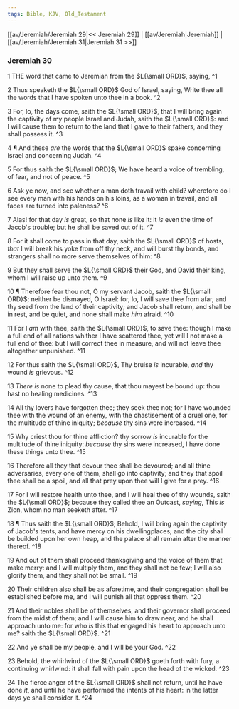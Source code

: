 ```yaml
---
tags: Bible, KJV, Old_Testament
---
```


[[av/Jeremiah/Jeremiah 29|<< Jeremiah 29]] | [[av/Jeremiah|Jeremiah]] | [[av/Jeremiah/Jeremiah 31|Jeremiah 31 >>]]

### Jeremiah 30

1 THE word that came to Jeremiah from the $L{\small ORD}$, saying, ^1

2 Thus speaketh the $L{\small ORD}$ God of Israel, saying, Write thee all the words that I have spoken unto thee in a book. ^2

3 For, lo, the days come, saith the $L{\small ORD}$, that I will bring again the captivity of my people Israel and Judah, saith the $L{\small ORD}$: and I will cause them to return to the land that I gave to their fathers, and they shall possess it. ^3

4 ¶ And these _are_ the words that the $L{\small ORD}$ spake concerning Israel and concerning Judah. ^4

5 For thus saith the $L{\small ORD}$; We have heard a voice of trembling, of fear, and not of peace. ^5

6 Ask ye now, and see whether a man doth travail with child? wherefore do I see every man with his hands on his loins, as a woman in travail, and all faces are turned into paleness? ^6

7 Alas! for that day _is_ great, so that none _is_ like it: it _is_ even the time of Jacob's trouble; but he shall be saved out of it. ^7

8 For it shall come to pass in that day, saith the $L{\small ORD}$ of hosts, _that_ I will break his yoke from off thy neck, and will burst thy bonds, and strangers shall no more serve themselves of him: ^8

9 But they shall serve the $L{\small ORD}$ their God, and David their king, whom I will raise up unto them. ^9

10 ¶ Therefore fear thou not, O my servant Jacob, saith the $L{\small ORD}$; neither be dismayed, O Israel: for, lo, I will save thee from afar, and thy seed from the land of their captivity; and Jacob shall return, and shall be in rest, and be quiet, and none shall make _him_ afraid. ^10

11 For I _am_ with thee, saith the $L{\small ORD}$, to save thee: though I make a full end of all nations whither I have scattered thee, yet will I not make a full end of thee: but I will correct thee in measure, and will not leave thee altogether unpunished. ^11

12 For thus saith the $L{\small ORD}$, Thy bruise _is_ incurable, _and_ thy wound _is_ grievous. ^12

13 _There_ _is_ none to plead thy cause, that thou mayest be bound up: thou hast no healing medicines. ^13

14 All thy lovers have forgotten thee; they seek thee not; for I have wounded thee with the wound of an enemy, with the chastisement of a cruel one, for the multitude of thine iniquity; _because_ thy sins were increased. ^14

15 Why criest thou for thine affliction? thy sorrow _is_ incurable for the multitude of thine iniquity: _because_ thy sins were increased, I have done these things unto thee. ^15

16 Therefore all they that devour thee shall be devoured; and all thine adversaries, every one of them, shall go into captivity; and they that spoil thee shall be a spoil, and all that prey upon thee will I give for a prey. ^16

17 For I will restore health unto thee, and I will heal thee of thy wounds, saith the $L{\small ORD}$; because they called thee an Outcast, _saying_, This _is_ Zion, whom no man seeketh after. ^17

18 ¶ Thus saith the $L{\small ORD}$; Behold, I will bring again the captivity of Jacob's tents, and have mercy on his dwellingplaces; and the city shall be builded upon her own heap, and the palace shall remain after the manner thereof. ^18

19 And out of them shall proceed thanksgiving and the voice of them that make merry: and I will multiply them, and they shall not be few; I will also glorify them, and they shall not be small. ^19

20 Their children also shall be as aforetime, and their congregation shall be established before me, and I will punish all that oppress them. ^20

21 And their nobles shall be of themselves, and their governor shall proceed from the midst of them; and I will cause him to draw near, and he shall approach unto me: for who _is_ this that engaged his heart to approach unto me? saith the $L{\small ORD}$. ^21

22 And ye shall be my people, and I will be your God. ^22

23 Behold, the whirlwind of the $L{\small ORD}$ goeth forth with fury, a continuing whirlwind: it shall fall with pain upon the head of the wicked. ^23

24 The fierce anger of the $L{\small ORD}$ shall not return, until he have done _it_, and until he have performed the intents of his heart: in the latter days ye shall consider it. ^24

